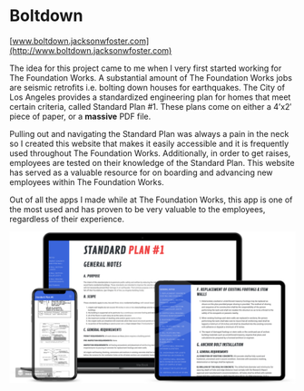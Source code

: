 # Boltdown
[www.boltdown.jacksonwfoster.com](http://www.boltdown.jacksonwfoster.com)

The idea for this project came to me when I very first started working for The Foundation Works. 
A substantial amount of The Foundation Works jobs are seismic retrofits i.e. bolting down houses for earthquakes. The City of Los Angeles provides a standardized engineering plan for homes that meet certain criteria, called Standard Plan #1. These plans come on either a 4’x2′ piece of paper, or a **massive** PDF file.

Pulling out and navigating the Standard Plan was always a pain in the neck so I created this website that makes it easily accessible and it is frequently used throughout The Foundation Works. Additionally, in order to get raises, employees are tested on their knowledge of the Standard Plan. This website has served as a valuable resource for on boarding and advancing new employees within The Foundation Works.

Out of all the apps I made while at The Foundation Works, this app is one of the most used and has proven to be very valuable to the employees, regardless of their experience.

![Screenshot](./screenshot.png)

